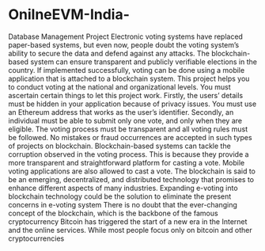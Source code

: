 # OnilneEVM-India-
Database Management Project
Electronic voting systems have replaced paper-based systems, but even now, people doubt the voting system’s ability to secure the data and defend against any attacks. The blockchain-based system can ensure transparent and publicly verifiable elections in the country. If implemented successfully, voting can be done using a mobile application that is attached to a blockchain system. This project helps you to conduct voting at the national and organizational levels. You must ascertain certain things to let this project work. Firstly, the users’ details must be hidden in your application because of privacy issues. You must use an Ethereum address that works as the user’s identifier. Secondly, an individual must be able to submit only one vote, and only when they are eligible. The voting process must be transparent and all voting rules must be followed. No mistakes or fraud occurrences are accepted in such types of projects on blockchain. Blockchain-based systems can tackle the corruption observed in the voting process. This is because they provide a more transparent and straightforward platform for casting a vote. Mobile voting applications are also allowed to cast a vote. The blockchain is said to be an emerging, decentralized, and distributed technology that promises to enhance different aspects of many industries. Expanding e-voting into blockchain technology could be the solution to eliminate the present concerns in e-voting system There is no doubt that the ever-changing concept of the blockchain, which is the backbone of the famous cryptocurrency Bitcoin has triggered the start of a new era in the Internet and the online services. While most people focus only on bitcoin and other cryptocurrencies

